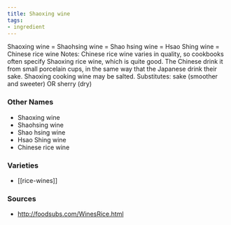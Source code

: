 ```yaml
---
title: Shaoxing wine
tags:
- ingredient
---
```

Shaoxing wine = Shaohsing wine = Shao hsing wine = Hsao Shing wine = Chinese rice wine Notes: Chinese rice wine varies in quality, so cookbooks often specify Shaoxing rice wine, which is quite good. The Chinese drink it from small porcelain cups, in the same way that the Japanese drink their sake. Shaoxing cooking wine may be salted. Substitutes: sake (smoother and sweeter) OR sherry (dry)

### Other Names

* Shaoxing wine
* Shaohsing wine
* Shao hsing wine
* Hsao Shing wine
* Chinese rice wine

### Varieties

* [[rice-wines]]

### Sources
* http://foodsubs.com/WinesRice.html

